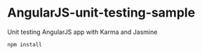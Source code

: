 # AngularJS-unit-testing-sample
Unit testing AngularJS app with Karma and Jasmine

<code>npm install</code>
